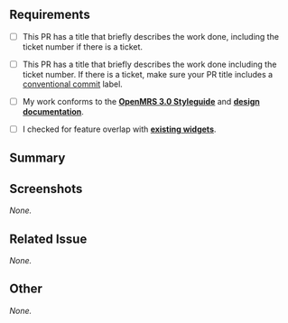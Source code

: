 ## Requirements

- [ ] This PR has a title that briefly describes the work done, including the ticket number if there is a ticket.
- [ ] This PR has a title that briefly describes the work done including the ticket number. If there is a ticket, make sure your PR title includes a [conventional commit](https://o3-dev.docs.openmrs.org/#/getting_started/contributing?id=your-pr-title-should-indicate-the-type-of-change-it-is) label.
- [ ] My work conforms to the [**OpenMRS 3.0 Styleguide**](https://om.rs/styleguide) and [**design documentation**](https://zeroheight.com/23a080e38/p/880723-introduction).
- [ ] I checked for feature overlap with [**existing widgets**](https://om.rs/directory).


## Summary

<!--
Required.
Please describe what problems your PR addresses.
-->


## Screenshots

*None.*
<!--
Optional.
If possible, please insert any screenshots/videos of your changes here.
Don't forget to remove the *None.* above if you do fill this section.
-->


## Related Issue

*None.*
<!--
Required if applicable.
If present, please link any related issue here, e.g. "https://issues.openmrs.org/browse/123").
Don't forget to remove the *None.* above if you do fill this section.
-->


## Other

*None.*
<!--
Optional.
Anything else that isn't covered by one of the sections above.
Don't forget to remove the *None.* above if you do fill this section.
-->
